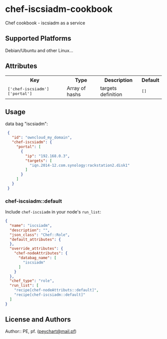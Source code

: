 # chef-iscsiadm-cookbook

 Chef cookbook - iscsiadm as a service

## Supported Platforms

 Debian/Ubuntu and other Linux...

## Attributes

<table>
  <tr>
    <th>Key</th>
    <th>Type</th>
    <th>Description</th>
    <th>Default</th>
  </tr>
  <tr>
    <td><tt>['chef-iscsiadm']['portal']</tt></td>
    <td>Array of hashs</td>
    <td>targets definition</td>
    <td><tt>[]</tt></td>
  </tr>
</table>

## Usage

 data bag "iscsiadm":
```json
 {
   "id": "owncloud_my_domain",
   "chef-iscsiadm": {
     "portal": [
       {
         "ip": "192.168.0.3",
         "targets": [
           "iqn.2014-12.com.synology:rackstation2.disk1"
         ]
       }
     ]
   }
 }
```

### chef-iscsiadm::default

Include `chef-iscsiadm` in your node's `run_list`:

```json
{
  "name": "iscsiadm",
  "description": "",
  "json_class": "Chef::Role",
  "default_attributes": {
  },
  "override_attributes": {
    "chef-nodeAttributes": {
      "databag_name": [
        "iscsiadm"
      ]
    }
  },
  "chef_type": "role",
  "run_list": [
    "recipe[chef-nodeAttributs::default]",
    "recipe[chef-iscsiadm::default]"
  ]
}
```

## License and Authors

Author:: PE, pf. (<peychart@mail.pf>)
